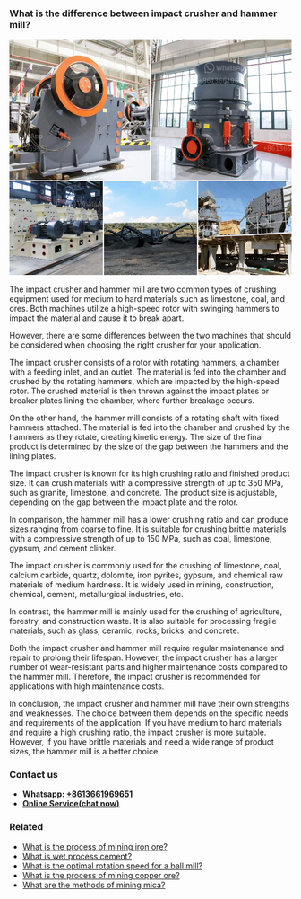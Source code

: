 <h3>What is the difference between impact crusher and hammer mill?</h3><img src='1701742725.jpg' alt=''><p>The impact crusher and hammer mill are two common types of crushing equipment used for medium to hard materials such as limestone, coal, and ores. Both machines utilize a high-speed rotor with swinging hammers to impact the material and cause it to break apart.</p><p>However, there are some differences between the two machines that should be considered when choosing the right crusher for your application.</p><p>The impact crusher consists of a rotor with rotating hammers, a chamber with a feeding inlet, and an outlet. The material is fed into the chamber and crushed by the rotating hammers, which are impacted by the high-speed rotor. The crushed material is then thrown against the impact plates or breaker plates lining the chamber, where further breakage occurs.</p><p>On the other hand, the hammer mill consists of a rotating shaft with fixed hammers attached. The material is fed into the chamber and crushed by the hammers as they rotate, creating kinetic energy. The size of the final product is determined by the size of the gap between the hammers and the lining plates.</p><p>The impact crusher is known for its high crushing ratio and finished product size. It can crush materials with a compressive strength of up to 350 MPa, such as granite, limestone, and concrete. The product size is adjustable, depending on the gap between the impact plate and the rotor.</p><p>In comparison, the hammer mill has a lower crushing ratio and can produce sizes ranging from coarse to fine. It is suitable for crushing brittle materials with a compressive strength of up to 150 MPa, such as coal, limestone, gypsum, and cement clinker.</p><p>The impact crusher is commonly used for the crushing of limestone, coal, calcium carbide, quartz, dolomite, iron pyrites, gypsum, and chemical raw materials of medium hardness. It is widely used in mining, construction, chemical, cement, metallurgical industries, etc.</p><p>In contrast, the hammer mill is mainly used for the crushing of agriculture, forestry, and construction waste. It is also suitable for processing fragile materials, such as glass, ceramic, rocks, bricks, and concrete.</p><p>Both the impact crusher and hammer mill require regular maintenance and repair to prolong their lifespan. However, the impact crusher has a larger number of wear-resistant parts and higher maintenance costs compared to the hammer mill. Therefore, the impact crusher is recommended for applications with high maintenance costs.</p><p>In conclusion, the impact crusher and hammer mill have their own strengths and weaknesses. The choice between them depends on the specific needs and requirements of the application. If you have medium to hard materials and require a high crushing ratio, the impact crusher is more suitable. However, if you have brittle materials and need a wide range of product sizes, the hammer mill is a better choice.</p><h3>Contact us</h3><ul><li><strong>Whatsapp:&nbsp;<a href="https://wa.me/8613661969651">+8613661969651</a></strong></li><li><a href="https://swt.shibang-china.com/?git&amp;zhl&amp;What is the difference between impact crusher and hammer mill"><strong>Online Service(chat now)</strong></a></li></ul><h3>Related</h3><ul><li><a href='What is the process of mining iron ore.md'>What is the process of mining iron ore?</a></li><li><a href='What is wet process cement.md'>What is wet process cement?</a></li><li><a href='What is the optimal rotation speed for a ball mill.md'>What is the optimal rotation speed for a ball mill?</a></li><li><a href='What is the process of mining copper ore.md'>What is the process of mining copper ore?</a></li><li><a href='What are the methods of mining mica.md'>What are the methods of mining mica?</a></li></ul>